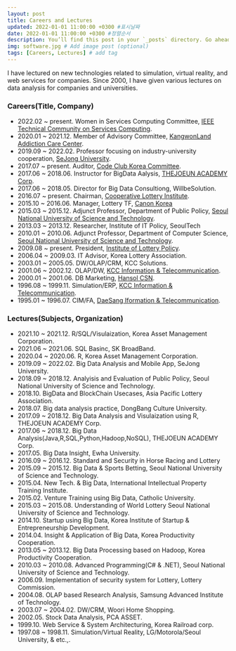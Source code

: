 ```yaml
---
layout: post
title: Careers and Lectures
updated: 2022-01-01 11:00:00 +0300 #표시날짜
date: 2022-01-01 11:00:00 +0300 #정렬순서
description: You’ll find this post in your `_posts` directory. Go ahead and edit it and re-build the site to see your changes. # Add post description (optional)
img: software.jpg # Add image post (optional)
tags: [Careers, Lectures] # add tag
---
```


I have lectured on new technologies related to simulation, virtual reality, and web services for companies. Since 2000, I have given various lectures on data analysis for companies and universities.

### Careers(Title, Company)
* 2022.02 ~ present\. Women in Services Computing Committee, [IEEE Technical Community on Services Computing](http://tab.computer.org/tcsvc/).
* 2020.01 ~ 2021.12\. Member of Advisory Committee, [KangwonLand Addiction Care Center](https://kangwonland.high1.com/klacc/index.do).
* 2019.09 ~ 2022.02\. Professor focusing on industry-university cooperation, [SeJong University](http://www.sejong.ac.kr/).
* 2017.07 ~ present\. Auditor, [Code Club Korea Committee](https://ko-kr.facebook.com/codeclubkorea/).
* 2017.06 ~ 2018.06\. Instructor for BigData Aalysis, [THEJOEUN ACADEMY Corp](https://www.tjoeun.co.kr/).
* 2017.06 ~ 2018.05\. Director for Big Data Consultiong, WillbeSolution.
* 2016.07 ~ present\. Chairman, [Cooperative Lottery Institute](http://www.lotterypolicy.com/).
* 2015.10 ~ 2016.06\. Manager, Lottery TF, [Canon Korea](https://www.canon-bs.co.kr/main/) 
* 2015.03 ~ 2015.12\. Adjunct Professor, Department of Public Policy, [Seoul National University of Science and Technology](https://www.seoultech.ac.kr/).
* 2013.03 ~ 2013.12\. Researcher, Institute of IT Policy, SeoulTech
* 2010.01 ~ 2010.06\. Adjunct Professor, Department of Computer Science, [Seoul National University of Science and Technology](https://www.seoultech.ac.kr/).
* 2009.08 ~ present\. President, [Institute of Lottery Policy](http://www.lotterypolicy.com/).
* 2006.04 ~ 2009.03\. IT Advisor, Korea Lottery Association.
* 2003.01 ~ 2005.05\. DW/OLAP/CRM, KCC Solutions.
* 2001.06 ~ 2002.12\. OLAP/DW, [KCC Information & Telecommunication](https://main.kcc.co.kr/).
* 2000.01 ~ 2001.06\. DB Marketing, [Hansol CSN](https://www.hansollogistics.com/).
* 1996.08 ~ 1999.11\. Simulation/ERP, [KCC Information & Telecommunication](https://main.kcc.co.kr/).
* 1995.01 ~ 1996.07\. CIM/FA, [DaeSang Iformation & Telecommunication](https://www.daesangit.com/).

### Lectures(Subjects, Organization)
* 2021.10 ~ 2021.12\. R/SQL/Visulaization, Korea Asset Management Corporation.
* 2021.06 ~ 2021.06\. SQL Basinc, SK BroadBand.
* 2020.04 ~ 2020.06\. R, Korea Asset Management Corporation.
* 2019.09 ~ 2022.02\. Big Data Analysis and Mobile App, SeJong University.
* 2018.09 ~ 2018.12\. Analyisis and Evaluation of Public Policy, Seoul National University of Science and Technology.
* 2018.10\.           BigData and BlockChain Usecases, Asia Pacific Lottery Association.
* 2018.07\.	          Big data analysis practice, DongBang Culture University.
* 2017.09 ~ 2018.12\. Big Data Analysis and Visulaization using R, THEJOEUN ACADEMY Corp.
* 2017.06 ~ 2018.12\. Big Data Analysis(Java,R,SQL,Python,Hadoop,NoSQL), THEJOEUN ACADEMY Corp.
* 2017.05.  	      Big Data Insight, Ewha University.
* 2016.09 ~ 2016.12\. Standard and Security in Horse Racing and Lottery 
* 2015.09 ~ 2015.12\. Big Data & Sports Betting, Seoul National University of Science and Technology.
* 2015.04\.           New Tech. & Big Data, International Intellectual Property Training Institute. 
* 2015.02\.	          Venture Training using Big Data, Catholic University.
* 2015.03 ~ 2015.08\. Understanding of World Lottery Seoul National University of Science and Technology.
* 2014.10\.           Startup using Big Data, Korea Institute of Startup & Entrepreneurship Development.
* 2014.04\.           Insight & Application of Big Data, Korea Productivity Cooperation.
* 2013.05 ~ 2013.12\. Big Data Processing based on Hadoop, Korea Productivity Cooperation.
* 2010.03 ~ 2010.08\. Advanced Programming(C# & .NET), Seoul National University of Science and Technology.
* 2006.09\.           Implementation of security system for Lottery, Lottery Commission.
* 2004.08\.           OLAP based Research Analysis, Samsung Advanced Institute of Technology.
* 2003.07 ~ 2004.02\. DW/CRM, Woori Home Shopping.
* 2002.05\.           Stock Data Analysis, PCA ASSET.
* 1999.10\.           Web Service & System Architecturing, Korea Railroad corp.
* 1997.08 ~ 1998.11\. Simulation/Virtual Reality, LG/Motorola/Seoul University, & etc.,.
